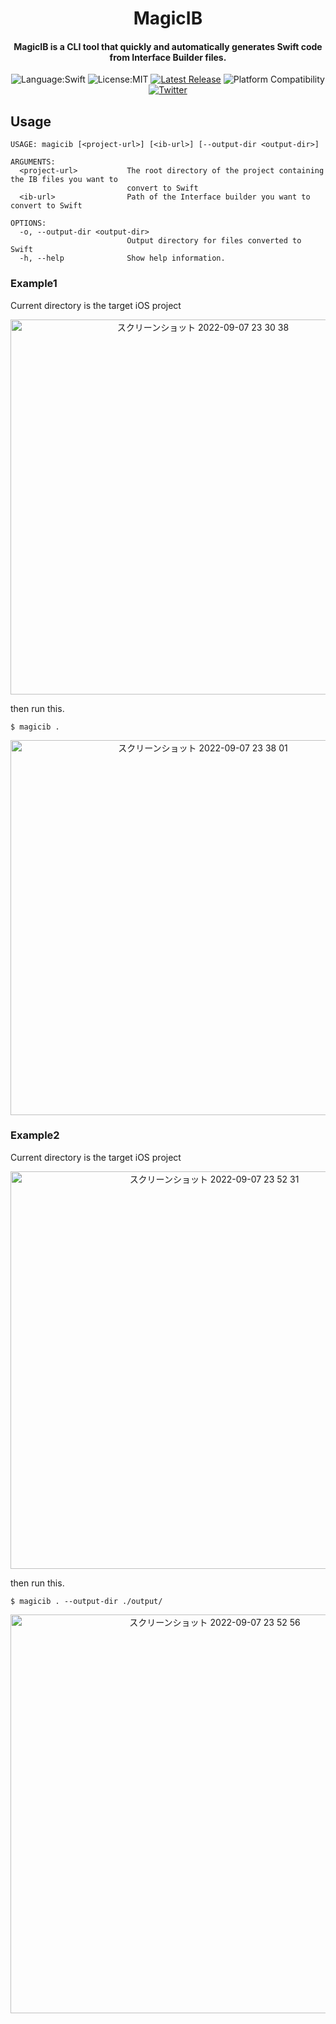 <div align="center">  

  # MagicIB

  #### MagicIB is a CLI tool that quickly and automatically generates Swift code from Interface Builder files.
  
  ![Language:Swift](https://img.shields.io/static/v1?label=Language&message=Swift&color=orange&style=flat-square)
  ![License:MIT](https://img.shields.io/static/v1?label=License&message=MIT&color=blue&style=flat-square)
  [![Latest Release](https://img.shields.io/github/v/release/Ryu0118/MagicIB?style=flat-square)](https://github.com/Ryu0118/MagicIB/releases/latest)
  ![Platform Compatibility](https://img.shields.io/badge/Platform%20Compatibility-macos-green)
  [![Twitter](https://img.shields.io/twitter/follow/ryu_hu03?style=social)](https://twitter.com/ryu_hu03)
</div>

## Usage
```
USAGE: magicib [<project-url>] [<ib-url>] [--output-dir <output-dir>]

ARGUMENTS:
  <project-url>           The root directory of the project containing the IB files you want to
                          convert to Swift
  <ib-url>                Path of the Interface builder you want to convert to Swift

OPTIONS:
  -o, --output-dir <output-dir>
                          Output directory for files converted to Swift
  -h, --help              Show help information.
```
### Example1
Current directory is the target iOS project <br>

<p align="center"> 
  <img width="600" alt="スクリーンショット 2022-09-07 23 30 38" src="https://user-images.githubusercontent.com/87907656/188904416-fb38040d-ce91-4625-b934-2379865b5cb4.png"> 
</p>

then run this.
```
$ magicib .
```

<p align="center">
    <img width="600" alt="スクリーンショット 2022-09-07 23 38 01" src="https://user-images.githubusercontent.com/87907656/188906085-1872751c-079c-4e17-b864-d314bf7c47e9.png">
</p>

### Example2
Current directory is the target iOS project <br>

<p align="center"> 
  <img width="636" alt="スクリーンショット 2022-09-07 23 52 31" src="https://user-images.githubusercontent.com/87907656/188909606-bfd7cd25-f2fd-46d7-8ea0-0566c7db7cff.png">
</p>

then run this.
```
$ magicib . --output-dir ./output/
```
<p align="center"> 
  <img width="638" alt="スクリーンショット 2022-09-07 23 52 56" src="https://user-images.githubusercontent.com/87907656/188909698-603b90ab-1915-4859-9464-c4768cf61f33.png">
</p>





